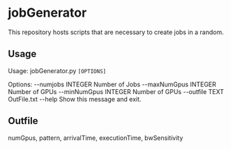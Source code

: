 # jobGenerator

This repository hosts scripts that are necessary to create jobs in a random.

## Usage

Usage: jobGenerator.py `[OPTIONS]`

Options:
  --numjobs INTEGER  Number of Jobs
  --maxNumGpus INTEGER  Number of GPUs
  --minNumGpus INTEGER  Number of GPUs
  --outfile TEXT        OutFile.txt
  --help                Show this message and exit.

## Outfile

numGpus, pattern, arrivalTime, executionTime, bwSensitivity
